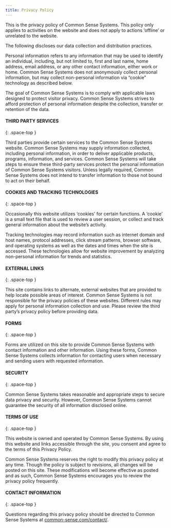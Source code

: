 ```yaml
---
title: Privacy Policy
---
```


This is the privacy policy of Common Sense Systems. This policy only applies to activities on the website and does not apply to actions ‘offline’ or unrelated to the website.

The following discloses our data collection and distribution practices.

Personal information refers to any information that may be used to identify an individual, including, but not limited to, first and last name, home address, email address, or any other contact information, either work or home. Common Sense Systems does not anonymously collect personal information, but may collect non-personal information via “cookie” technology as described below.

The goal of Common Sense Systems is to comply with applicable laws designed to protect visitor privacy. Common Sense Systems strives to afford protection of personal information despite the collection, transfer or retention of the data.

#### THIRD PARTY SERVICES
{: .space-top }

Third parties provide certain services to the Common Sense Systems website. Common Sense Systems may supply information collected, including personal information, in order to deliver applicable products, programs, information, and services. Common Sense Systems will take steps to ensure these third-party services protect the personal information of Common Sense Systems visitors. Unless legally required, Common Sense Systems does not intend to transfer information to those not bound to act on their behalf.

#### COOKIES AND TRACKING TECHNOLOGIES
{: .space-top }

Occasionally this website utilizes ‘cookies’ for certain functions. A ‘cookie’ is a small text file that is used to review a user session, or collect and track general information about the website’s activity.

Tracking technologies may record information such as internet domain and host names, protocol addresses, click stream patterns, browser software, and operating systems as well as the dates and times when the site is accessed. These technologies allow for website improvement by analyzing non-personal information for trends and statistics.

#### EXTERNAL LINKS
{: .space-top }

This site contains links to alternate, external websites that are provided to help locate possible areas of interest. Common Sense Systems is not responsible for the privacy policies of these websites. Different rules may apply for personal information collection and use. Please review the third party’s privacy policy before providing data.

#### FORMS
{: .space-top }

Forms are utilized on this site to provide Common Sense Systems with contact information and other information. Using these forms, Common Sense Systems collects information for contacting users when necessary and sending users with requested information.

#### SECURITY
{: .space-top }

Common Sense Systems takes reasonable and appropriate steps to secure data privacy and security. However, Common Sense Systems cannot guarantee the security of all information disclosed online.

#### TERMS OF USE
{: .space-top }

This website is owned and operated by Common Sense Systems. By using this website and links accessible through the site, you consent and agree to the terms of this Privacy Policy.

Common Sense Systems reserves the right to modify this privacy policy at any time. Though the policy is subject to revisions, all changes will be posted on this site. These modifications will become effective as posted and as such, Common Sense Systems encourages you to review the privacy policy frequently.

#### CONTACT INFORMATION
{: .space-top }

Questions regarding this privacy policy should be directed to Common Sense Systems at <a href="{{ '/contact' | relative_url }}">common-sense.com/contact/</a>.
